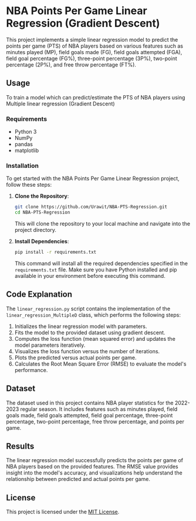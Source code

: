 # NBA Points Per Game Linear Regression (Gradient Descent)

This project implements a simple linear regression model to predict the points per game (PTS) of NBA players based on various features such as minutes played (MP), field goals made (FG), field goals attempted (FGA), field goal percentage (FG%), three-point percentage (3P%), two-point percentage (2P%), and free throw percentage (FT%).

## Usage
To train a model which can predict/estimate the PTS of NBA players using Multiple linear regression (Gradient Descent)

### Requirements
- Python 3
- NumPy
- pandas
- matplotlib

### Installation

To get started with the NBA Points Per Game Linear Regression project, follow these steps:

1. **Clone the Repository**:
    ```bash
    git clone https://github.com/Urawit/NBA-PTS-Regression.git
    cd NBA-PTS-Regression
    ```
    This will clone the repository to your local machine and navigate into the project directory.

2. **Install Dependencies**:
    ```bash
    pip install -r requirements.txt
    ```
    This command will install all the required dependencies specified in the `requirements.txt` file. Make sure you have Python installed and pip available in your environment before executing this command.

## Code Explanation
The `linear_regression.py` script contains the implementation of the `linear_regression_MultipleD` class, which performs the following steps:
1. Initializes the linear regression model with parameters.
2. Fits the model to the provided dataset using gradient descent.
3. Computes the loss function (mean squared error) and updates the model parameters iteratively.
4. Visualizes the loss function versus the number of iterations.
5. Plots the predicted versus actual points per game.
6. Calculates the Root Mean Square Error (RMSE) to evaluate the model's performance.

## Dataset
The dataset used in this project contains NBA player statistics for the 2022-2023 regular season. It includes features such as minutes played, field goals made, field goals attempted, field goal percentage, three-point percentage, two-point percentage, free throw percentage, and points per game.

## Results
The linear regression model successfully predicts the points per game of NBA players based on the provided features. The RMSE value provides insight into the model's accuracy, and visualizations help understand the relationship between predicted and actual points per game.

## License
This project is licensed under the [MIT License](LICENSE).
